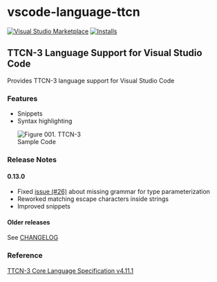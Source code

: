 # vscode-language-ttcn

[![Visual Studio Marketplace](https://vsmarketplacebadge.apphb.com/version/ealap.language-ttcn.svg)](https://marketplace.visualstudio.com/items?itemName=ealap.language-ttcn)
[![Installs](https://vsmarketplacebadge.apphb.com/installs/ealap.language-ttcn.svg)](https://marketplace.visualstudio.com/items?itemName=ealap.language-ttcnx)

## TTCN-3 Language Support for Visual Studio Code

Provides TTCN-3 language support for Visual Studio Code

### Features
- Snippets
- Syntax highlighting<br /><p><img src="https://raw.githubusercontent.com/ealap/vscode-language-ttcn/master/images/vscode-ss-ttcn3.png" alt="Figure 001. TTCN-3 Sample Code" style="max-width: 40%; height: auto; overflow: hidden;"/></p>

### Release Notes
#### 0.13.0
- Fixed [issue (#26)](https://github.com/ealap/vscode-language-ttcn/issues/26) about missing grammar for type parameterization
- Reworked matching escape characters inside strings
- Improved snippets

#### Older releases
See [CHANGELOG](https://raw.githubusercontent.com/ealap/vscode-language-ttcn/master/CHANGELOG.md)

### Reference
[TTCN-3 Core Language Specification v4.11.1 ](https://www.etsi.org/deliver/etsi_es/201800_201899/20187301/04.11.01_60/es_20187301v041101p.pdf)
